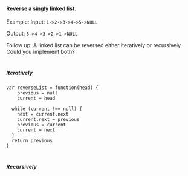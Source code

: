 #### Reverse a singly linked list.

Example:
  Input: `1->2->3->4->5->NULL`
  
  Output: `5->4->3->2->1->NULL`
  
Follow up:
A linked list can be reversed either iteratively or recursively. Could you implement both?

#
##### Iteratively

```
var reverseList = function(head) {
    previous = null
    current = head
  
  while (current !== null) {
    next = current.next
    current.next = previous
    previous = current
    current = next
  }
  return previous
}
```

#
##### Recursively
